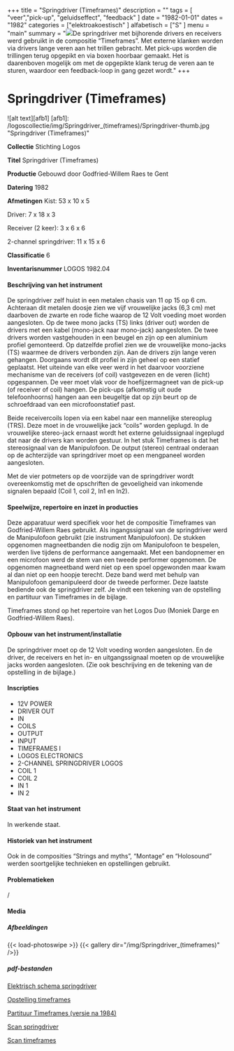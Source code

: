 ﻿+++
title = "Springdriver (Timeframes)"
description = ""
tags = [ "veer","pick-up", "geluidseffect", "feedback"
]
date = "1982-01-01"
dates = "1982"
categories = ["elektroakoestisch"
]
alfabetisch = ["S"
]
menu = "main"
summary = "<a href='/logoscollectie/1982/springdriver'><img src='/logoscollectie/img/Springdriver_(timeframes)/Springdriver-thumb.jpg'></a>De springdriver met bijhorende drivers en receivers werd gebruikt in de compositie “Timeframes”. Met externe klanken worden via drivers lange veren aan het trillen gebracht. Met pick-ups worden die trillingen terug opgepikt en via boxen hoorbaar gemaakt. Het is daarenboven mogelijk om met de opgepikte klank terug de veren aan te sturen, waardoor een feedback-loop in gang gezet wordt."
+++

# Springdriver (Timeframes)

![alt text][afb1]
[afb1]: /logoscollectie/img/Springdriver_(timeframes)/Springdriver-thumb.jpg "Springdriver (Timeframes)"

**Collectie**
Stichting Logos

**Titel**
Springdriver (Timeframes)

**Productie**
Gebouwd door Godfried-Willem Raes te Gent

**Datering**
1982

**Afmetingen**
Kist: 53 x 10 x 5

Driver: 7 x 18 x 3

Receiver (2 keer): 3 x 6 x 6  

2-channel springdriver: 11 x 15 x 6

**Classificatie**
6

**Inventarisnummer**
LOGOS 1982.04

#### Beschrijving van het instrument
De springdriver zelf huist in een metalen chasis van 11 op 15 op 6 cm. Achteraan dit metalen doosje zien we vijf vrouwelijke jacks (6,3 cm) met daarboven de zwarte en rode fiche waarop de 12 Volt voeding moet worden aangesloten. Op de twee mono jacks (TS) links (driver out) worden de drivers met een kabel (mono-jack naar mono-jack) aangesloten. De twee drivers worden vastgehouden in een beugel en zijn op een aluminium profiel gemonteerd. Op datzelfde profiel zien we de vrouwelijke mono-jacks (TS) waarmee de drivers verbonden zijn. Aan de drivers zijn lange veren gehangen. Doorgaans wordt dit profiel in zijn geheel op een statief geplaatst. Het uiteinde van elke veer werd in het daarvoor voorziene mechanisme van de receivers (of coil) vastgevezen en de veren (licht) opgespannen. De veer moet vlak voor de hoefijzermagneet van de pick-up (of receiver of coil) hangen. De pick-ups (afkomstig uit oude telefoonhoorns) hangen aan een beugeltje dat op zijn beurt op de schroefdraad van een microfoonstatief past.


Beide receivercoils lopen via een kabel naar een mannelijke stereoplug (TRS). Deze moet in de vrouwelijke jack “coils” worden geplugd. In de vrouwelijke stereo-jack ernaast wordt het externe geluidssignaal ingeplugd dat naar de drivers kan worden gestuur. In het stuk Timeframes is dat het stereosignaal van de Manipulofoon. De output (stereo) centraal onderaan op de achterzijde van springdriver moet op een mengpaneel worden aangesloten.


Met de vier potmeters op de voorzijde van de springdriver wordt overeenkomstig met de opschriften de gevoeligheid van inkomende signalen bepaald (Coil 1, coil 2, In1 en In2).  


#### Speelwijze, repertoire en inzet in producties
Deze apparatuur werd specifiek voor het de compositie Timeframes van Godfried-Willem Raes gebruikt. Als ingangssignaal van de springdriver werd de Manipulofoon gebruikt (zie instrument Manipulofoon). De stukken opgenomen magneetbanden die nodig zijn om Manipulofoon te bespelen, werden live tijdens de performance aangemaakt. Met een bandopnemer en een microfoon werd de stem van een tweede performer opgenomen. De opgenomen magneetband werd niet op een spoel opgewonden maar kwam al dan niet op een hoopje terecht. Deze band werd met behulp van Manipulofoon gemanipuleerd door de tweede performer. Deze laatste bediende ook de springdriver zelf. Je vindt een tekening van de opstelling en partituur van Timeframes in de bijlage.

Timeframes stond op het repertoire van het Logos Duo (Moniek Darge en Godfried-Willem Raes).    


#### Opbouw van het instrument/installatie
De springdriver moet op de 12 Volt voeding worden aangesloten. En de driver, de receivers en het in- en uitgangssignaal moeten op de vrouwelijke jacks worden aangesloten. (Zie ook beschrijving en de tekening van de opstelling in de bijlage.)

#### Inscripties
- 12V POWER 
- DRIVER OUT
- IN
- COILS
- OUTPUT
- INPUT
- TIMEFRAMES I
- LOGOS ELECTRONICS
- 2-CHANNEL SPRINGDRIVER LOGOS
- COIL 1
- COIL 2
- IN 1
- IN 2


#### Staat van het instrument
In werkende staat. 

#### Historiek van het instrument
Ook in de composities “Strings and myths”, “Montage” en “Holosound” werden soortgelijke technieken en opstellingen gebruikt. 

#### Problematieken
/

#### Media
##### Afbeeldingen
{{< load-photoswipe >}}
{{< gallery dir="/img/Springdriver_(timeframes)" />}}

##### pdf-bestanden
[Elektrisch schema springdriver](/logoscollectie/pdf/Springdriver_(timeframes)/Elektrisch%20schema%20springdriver.pdf)


[Opstelling timeframes](/logoscollectie/pdf/Springdriver_(timeframes)/Opstelling%20timeframes.pdf)


[Partituur Timeframes (versie na 1984)](/logoscollectie/pdf/Springdriver_(timeframes)/Partituur%20Timeframes%20(versie%20na%201984).pdf)


[Scan springdriver](/logoscollectie/pdf/Springdriver_(timeframes)/Scan%20springdriver.pdf)


[Scan timeframes](/logoscollectie/pdf/Springdriver_(timeframes)/Scan%20timeframes.pdf)
